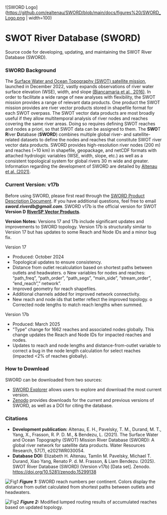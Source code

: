 ![SWORD Logo](https://github.com/ealtenau/SWORD/blob/main/docs/figures%20/SWORD_Logo.png | width=100)
# SWOT River Database (SWORD)
Source code for developing, updating, and maintaining the SWOT River Database (SWORD).

### SWORD Background
The [Surface Water and Ocean Topography (SWOT) satellite mission](https://swot.jpl.nasa.gov/), launched in December 2022, vastly expands observations of river water surface elevation (WSE), width, and slope [(Biancamaria et al., 2016)](https://link.springer.com/chapter/10.1007/978-3-319-32449-4_6). In order to facilitate a wide range of new analyses with flexibility, the SWOT mission provides a range of relevant data products. One product the SWOT mission provides are river vector products stored in shapefile format for each SWOT overpass. The SWOT vector data products are most broadly useful if they allow multitemporal analysis of river nodes and reaches covering the same river areas. Doing so requires defining SWOT reaches and nodes a priori, so that SWOT data can be assigned to them. The **SWO**T **R**iver **D**atabase (**SWORD**) combines multiple global river- and satellite-related datasets to define the nodes and reaches that constitute SWOT river vector data products. SWORD provides high-resolution river nodes (200 m) and reaches (~10 km) in shapefile, geopackage, and netCDF formats with attached hydrologic variables (WSE, width, slope, etc.) as well as a consistent topological system for global rivers 30 m wide and greater. Information regarding the development of SWORD are detailed by [Altenau et al. (2021)](https://agupubs.onlinelibrary.wiley.com/doi/abs/10.1029/2021WR030054).

### Current Version: v17b
Before using SWORD, please first read through the [SWORD Product Description Document](https://drive.google.com/file/d/1_1qmuJhL_Yd6ThW2QE4gW0G1eHH_XAer/view?usp=sharing). If you have additional questions, feel free to email **_sword.riverdb@gmail.com_**. SWORD v17b is the official version for SWOT **Version D** [**RiverSP Vector Products**](https://podaac.jpl.nasa.gov/SWOT?tab=datasets-information&sections=about). 

**Version Notes:**
Versions 17 and 17b include significant updates and improvements to SWORD topology. Version 17b is structurally similar to Version 17 but has updates to some Reach and Node IDs and a minor bug fix. 

Version 17
- Produced: October 2024
- Topological updates to ensure consistency.
- Distance from outlet recalculation based on shortest paths between outlets and headwaters. o New variables for nodes and reaches: “path_freq”, “path_order”, “path_segs”, “main_side”,
“stream_order”, “end_reach”,” network”.
- Improved geometry for reach shapefiles.
- Additional channels added for improved network connectivity.
- New reach and node ids that better reflect the improved topology. o Corrected node lengths to match reach lengths when summed.

Version 17b
- Produced: March 2025
- "Type" change for 1662 reaches and associated nodes globally. This change updates the Reach and Node IDs for impacted reaches and nodes. 
- Updates to reach and node lengths and distance-from-outlet variable to correct a bug in the node length calculation for select reaches (impacted <2% of reaches globally).

### How to Download
SWORD can be downloaded from two sources:
- [SWORD Explorer](https://www.swordexplorer.com/) allows users to explore and download the most current version. 
- [Zenodo](https://zenodo.org/records/15299138) provides downloads for the current and previous versions of SWORD, as well as a DOI for citing the database. 

### Citations
- **Development publication:** Altenau, E. H., Pavelsky, T. M., Durand, M. T., Yang, X., Frasson, R. P. D. M., & Bendezu, L. (2021). The Surface Water and Ocean Topography (SWOT) Mission River Database (SWORD): A global river network for satellite data products. Water Resources Research, 57(7), e2021WR030054.
- **Database DOI:** Elizabeth H. Altenau, Tamlin M. Pavelsky, Michael T. Durand, Xiao Yang, Renato P. d. M. Frasson, & Liam Bendezu. (2025). SWOT River Database (SWORD) (Version v17b) [Data set]. Zenodo. https://doi.org/10.5281/zenodo.15299138

![Fig1](https://github.com/ealtenau/SWORD/blob/main/docs/figures%20/global_map_dist_out_legend_basins_rch_numbers.png)
**_Figure 1:_** SWORD reach numbers per continent. Colors display the distance from outlet calculated from shortest paths between outlets and headwaters.

![Fig2](https://github.com/ealtenau/SWORD/blob/main/docs/figures%20/global_map_routing_legend.png)
**_Figure 2:_** Modified lumped routing results of accumulated reaches based on updated topology.